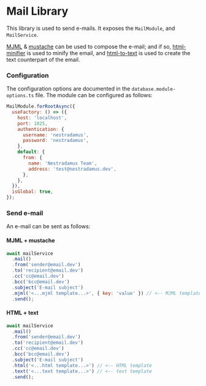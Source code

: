 # Mail Library

This library is used to send e-mails. It exposes the `MailModule`, and `MailService`.

[MJML](https://mjml.io) & [mustache](https://github.com/janl/mustache.js) can be used to compose the e-mail; and if so, [html-minifier](https://github.com/kangax/html-minifier) is used to minify the email, and [html-to-text](https://github.com/html-to-text/node-html-to-text) is used to create the text counterpart of the email.

### Configuration

The configuration options are documented in the `database.module-options.ts` file. The module can be configured as follows:

```js
MailModule.forRootAsync({
  useFactory: () => ({
    host: 'localhost',
    port: 1025,
    authentication: {
      username: 'nestradamus',
      password: 'nestradamus',
    },
    default: {
      from: {
        name: 'Nestradamus Team',
        address: 'test@nestradamus.dev',
      },
    },
  }),
  isGlobal: true,
});
```

### Send e-mail

An e-mail can be sent as follows:

#### MJML + mustache

```js
await mailService
  .mail()
  .from('sender@email.dev')
  .to('recipient@email.dev')
  .cc('cc@email.dev')
  .bcc('bcc@email.dev')
  .subject('E-mail subject')
  .mjml('<...mjml template...>', { key: 'value' }) // <-- MJML template & mustache variables
  .send();
```

#### HTML + text

```js
await mailService
  .mail()
  .from('sender@email.dev')
  .to('recipient@email.dev')
  .cc('cc@email.dev')
  .bcc('bcc@email.dev')
  .subject('E-mail subject')
  .html('<...html template...>') // <-- HTML template
  .text('<...text template...>') // <-- text template
  .send();
```
